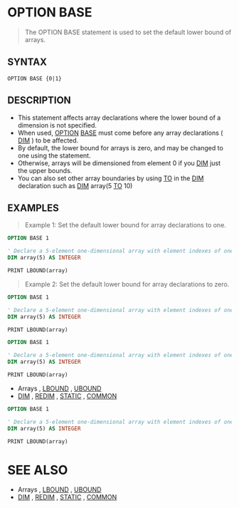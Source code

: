 # OPTION BASE
> The OPTION BASE statement is used to set the default lower bound of arrays.

## SYNTAX
`OPTION BASE {0|1}`

## DESCRIPTION
* This statement affects array declarations where the lower bound of a dimension is not specified.
* When used, [OPTION](OPTION.md) [BASE](BASE.md) must come before any array declarations ( [DIM](DIM.md) ) to be affected.
* By default, the lower bound for arrays is zero, and may be changed to one using the statement.
* Otherwise, arrays will be dimensioned from element 0 if you [DIM](DIM.md) just the upper bounds.
* You can also set other array boundaries by using [TO](TO.md) in the [DIM](DIM.md) declaration such as [DIM](DIM.md) array(5 [TO](TO.md) 10)


## EXAMPLES
> Example 1: Set the default lower bound for array declarations to one.

```vb
OPTION BASE 1

' Declare a 5-element one-dimensional array with element indexes of one through five.
DIM array(5) AS INTEGER

PRINT LBOUND(array)
```

> Example 2: Set the default lower bound for array declarations to zero.

```vb
OPTION BASE 1

' Declare a 5-element one-dimensional array with element indexes of one through five.
DIM array(5) AS INTEGER

PRINT LBOUND(array)
```


```vb
OPTION BASE 1

' Declare a 5-element one-dimensional array with element indexes of one through five.
DIM array(5) AS INTEGER

PRINT LBOUND(array)
```

* Arrays , [LBOUND](LBOUND.md) , [UBOUND](UBOUND.md)
* [DIM](DIM.md) , [REDIM](REDIM.md) , [STATIC](STATIC.md) , [COMMON](COMMON.md)

```vb
OPTION BASE 1

' Declare a 5-element one-dimensional array with element indexes of one through five.
DIM array(5) AS INTEGER

PRINT LBOUND(array)
```



# SEE ALSO
* Arrays , [LBOUND](LBOUND.md) , [UBOUND](UBOUND.md)
* [DIM](DIM.md) , [REDIM](REDIM.md) , [STATIC](STATIC.md) , [COMMON](COMMON.md)

